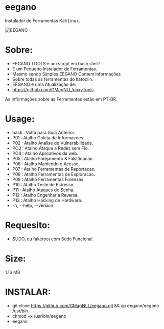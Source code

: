 # eegano
Instalador de Ferramentas Kali Linux.

![EEGANO](https://user-images.githubusercontent.com/25424970/181652631-aa05fdd5-ba59-422d-989d-4144c7cc6181.png)

# Sobre:
- EEGANO TOOLS e um script em bash shell!
- E um Pequeno Instalador de Ferramentas.
- Mesmo sendo Simples EEGANO Contem Informações
- Sobre todas as ferramentas do katoolin.
- EEGANO e uma Atualização de:
- https://github.com/GMagNLL/doxyTools.

As Informações sobre as Ferramentas estão em PT-BR.

# Usage:
- back : Volta para Guia Anterior.
- P01 : Atalho Coleta de Informacoes.
- P02 : Atalho Analise de Vulnerabilidade.
- PO3 : Atalho Ataque a Redes sem Fio.
- PO4 : Atalho Aplicativos da web.
- P05 : Atalho Farejamento & Falsificacao.
- P06 : Atalho Mantendo o Acesso.
- P07 : Atalho Ferramentas de Reportacao.
- P08 : Atalho Ferramentas de Exploracao.
- P09 : Atalho Ferramentas Forenses.
- P10 : Atalho Teste de Estresse.
- P11 : Atalho Ataques de Senha.
- P12 : Atalho Engenharia Reversa.
- P13 : Atalho Hacking de Hardware.
- -h, --help, --version

# Requesito:
- SUDO, ou fakeroot com Sudo Funcional.

# Size:
1.16 MB

# INSTALAR:

- git clone https://github.com/GMagNLL/eegano.git && cp eegano/eegano /usr/bin
- chmod +x /usr/bin/eegano
- eegano
